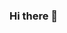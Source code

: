 ### Hi there 👋

<!--
**saibharathkondepati/saibharathkondepati** is a ✨ _special_ ✨ repository because its `README.md` (this file) appears on your GitHub profile.

Here are some ideas to get you started:

- 🔭 I’m currently working on TCS
- 🌱 I’m currently learning GIT
- 👯 I’m looking to collaborate on Java language with others
- 🤔 I’m looking for help with 
- 💬 Ask me about my interest
- 📫 How to reach me: on my phone
-
-->
